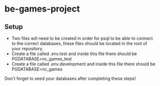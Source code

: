 # be-games-project

## Setup

- Two files will need to be created in order for psql to be able to connect to the correct databases, these files should be located in the root of your repository.
- Create a file called .env.test and inside this file there should be PGDATABASE=nc_games_test
- Create a file called .env.development and inside this file there should be PGDATABASE=nc_games

Don't forget to seed your databases after completing these steps!

